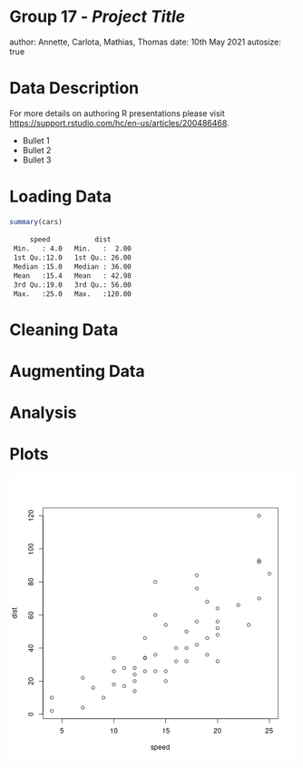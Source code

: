 Group 17 - *Project Title*
========================================================
author: Annette, Carlota, Mathias, Thomas
date: 10th May 2021
autosize: true

Data Description
========================================================

For more details on authoring R presentations please visit
<https://support.rstudio.com/hc/en-us/articles/200486468>.

- Bullet 1
- Bullet 2
- Bullet 3

Loading Data
========================================================


```r
summary(cars)
```

```
     speed           dist       
 Min.   : 4.0   Min.   :  2.00  
 1st Qu.:12.0   1st Qu.: 26.00  
 Median :15.0   Median : 36.00  
 Mean   :15.4   Mean   : 42.98  
 3rd Qu.:19.0   3rd Qu.: 56.00  
 Max.   :25.0   Max.   :120.00  
```

Cleaning Data
========================================================


Augmenting Data
========================================================


Analysis
========================================================


Plots
========================================================

![plot of chunk unnamed-chunk-2](presentation-figure/unnamed-chunk-2-1.png)

